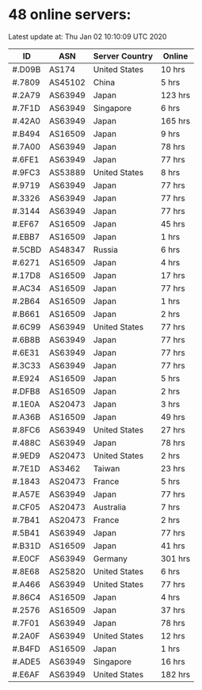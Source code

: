 # 48 online servers:

Latest update at: Thu Jan 02 10:10:09 UTC 2020

| ID | ASN | Server Country | Online |
| -- | --- | -------------- | ------ |
| #.D09B | AS174 | United States | 10 hrs |
| #.7809 | AS45102 | China | 5 hrs |
| #.2A79 | AS63949 | Japan | 123 hrs |
| #.7F1D | AS63949 | Singapore | 6 hrs |
| #.42A0 | AS63949 | Japan | 165 hrs |
| #.B494 | AS16509 | Japan | 9 hrs |
| #.7A00 | AS63949 | Japan | 78 hrs |
| #.6FE1 | AS63949 | Japan | 77 hrs |
| #.9FC3 | AS53889 | United States | 8 hrs |
| #.9719 | AS63949 | Japan | 77 hrs |
| #.3326 | AS63949 | Japan | 77 hrs |
| #.3144 | AS63949 | Japan | 77 hrs |
| #.EF67 | AS16509 | Japan | 45 hrs |
| #.EBB7 | AS16509 | Japan | 1 hrs |
| #.5CBD | AS48347 | Russia | 6 hrs |
| #.6271 | AS16509 | Japan | 4 hrs |
| #.17D8 | AS16509 | Japan | 17 hrs |
| #.AC34 | AS16509 | Japan | 77 hrs |
| #.2B64 | AS16509 | Japan | 1 hrs |
| #.B661 | AS16509 | Japan | 2 hrs |
| #.6C99 | AS63949 | United States | 77 hrs |
| #.6B8B | AS63949 | Japan | 77 hrs |
| #.6E31 | AS63949 | Japan | 77 hrs |
| #.3C33 | AS63949 | Japan | 77 hrs |
| #.E924 | AS16509 | Japan | 5 hrs |
| #.DFB8 | AS16509 | Japan | 2 hrs |
| #.1E0A | AS20473 | Japan | 3 hrs |
| #.A36B | AS16509 | Japan | 49 hrs |
| #.8FC6 | AS63949 | United States | 27 hrs |
| #.488C | AS63949 | Japan | 78 hrs |
| #.9ED9 | AS20473 | United States | 2 hrs |
| #.7E1D | AS3462 | Taiwan | 23 hrs |
| #.1843 | AS20473 | France | 5 hrs |
| #.A57E | AS63949 | Japan | 77 hrs |
| #.CF05 | AS20473 | Australia | 7 hrs |
| #.7B41 | AS20473 | France | 2 hrs |
| #.5B41 | AS63949 | Japan | 77 hrs |
| #.B31D | AS16509 | Japan | 41 hrs |
| #.E0CF | AS63949 | Germany | 301 hrs |
| #.8E68 | AS25820 | United States | 6 hrs |
| #.A466 | AS63949 | United States | 77 hrs |
| #.86C4 | AS16509 | Japan | 4 hrs |
| #.2576 | AS16509 | Japan | 37 hrs |
| #.7F01 | AS63949 | Japan | 78 hrs |
| #.2A0F | AS63949 | United States | 12 hrs |
| #.B4FD | AS16509 | Japan | 1 hrs |
| #.ADE5 | AS63949 | Singapore | 16 hrs |
| #.E6AF | AS63949 | United States | 182 hrs |

